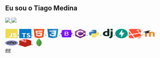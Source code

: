 ## Eu sou o Tiago Medina
 <div>
  <a href="https://github.com/tiagomedina">
  <img height="180em" src="https://github-readme-stats.vercel.app/api?username=tiagomedina&show_icons=true&theme=dracula&include_all_commits=true&count_private=true"/>
  <img height="180em" src="https://github-readme-stats.vercel.app/api/top-langs/?username=tiagomedina&layout=compact&langs_count=7&theme=dracula"/>
</div>
<div style="display: inline_block"><br>
  <img align="center" alt="doug-Js" height="30" width="40" src="https://raw.githubusercontent.com/devicons/devicon/master/icons/javascript/javascript-plain.svg">
  <img align="center" alt="doug-Ts" height="30" width="40" src="https://raw.githubusercontent.com/devicons/devicon/master/icons/typescript/typescript-plain.svg">
  <img align="center" alt="doug-HTML" height="30" width="40" src="https://raw.githubusercontent.com/devicons/devicon/master/icons/html5/html5-original.svg">
  <img align="center" alt="doug-CSS" height="30" width="40" src="https://raw.githubusercontent.com/devicons/devicon/master/icons/css3/css3-original.svg">
  <img align="center" alt="doug-Bootstrap" height="30" width="40" src="https://raw.githubusercontent.com/devicons/devicon/master/icons/bootstrap/bootstrap-original.svg">
  <img align="center" alt="doug-Csharp" height="30" width="40" src="https://raw.githubusercontent.com/devicons/devicon/master/icons/csharp/csharp-original.svg">
  <img align="center" alt="doug-Python" height="30" width="40" src="https://raw.githubusercontent.com/devicons/devicon/master/icons/python/python-original.svg">
  <img align="center" alt="doug-Django" height="30" width="40" src="https://raw.githubusercontent.com/devicons/devicon/master/icons/django/django-plain.svg">
  <img align="center" alt="doug-FastApi" height="30" width="40" src="https://raw.githubusercontent.com/devicons/devicon/master/icons/fastapi/fastapi-original.svg">

  <img align="center" alt="doug-Laravel" height="30" width="40" src="https://raw.githubusercontent.com/devicons/devicon/master/icons/laravel/laravel-plain.svg">
  <img align="center" alt="doug-Moodle" height="30" width="40" src="https://raw.githubusercontent.com/devicons/devicon/master/icons/moodle/moodle-original.svg">
  <img align="center" alt="doug-Php" height="30" width="40" src="https://raw.githubusercontent.com/devicons/devicon/master/icons/php/php-original.svg">
  <img align="center" alt="doug-Redis" height="30" width="40" src="https://raw.githubusercontent.com/devicons/devicon/master/icons/redis/redis-original.svg">
  <img align="center" alt="doug-Mongodb" height="30" width="40" src="https://raw.githubusercontent.com/devicons/devicon/master/icons/mongodb/mongodb-original.svg">
 </div>
  ##
 
